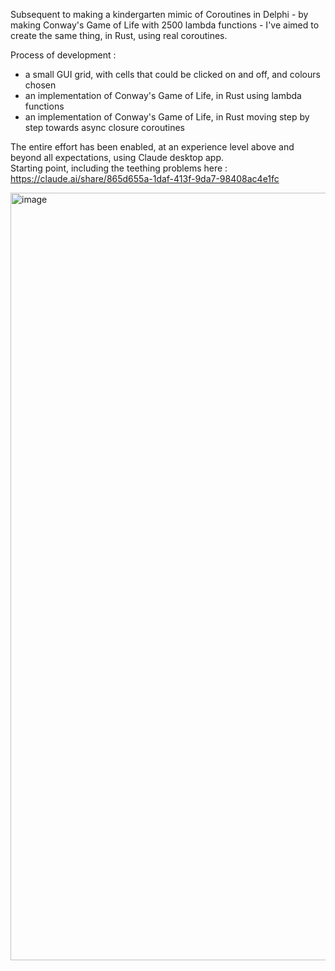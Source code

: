 
Subsequent to making a kindergarten mimic of Coroutines in Delphi - by making Conway's Game of Life with 2500 lambda functions - I've aimed to create the same thing, in Rust, using real coroutines.

Process of development :
- a small GUI grid, with cells that could be clicked on and off, and colours chosen
- an implementation of Conway's Game of Life, in Rust using lambda functions
- an implementation of Conway's Game of Life, in Rust moving step by step towards async closure coroutines

The entire effort has been enabled, at an experience level above and beyond all expectations, using Claude desktop app.  
Starting point, including the teething problems here : https://claude.ai/share/865d655a-1daf-413f-9da7-98408ac4e1fc

<img width="1003" height="1228" alt="image" src="https://github.com/user-attachments/assets/5e7f6558-bf2b-4fd8-bfa8-6abd675e3232" />
